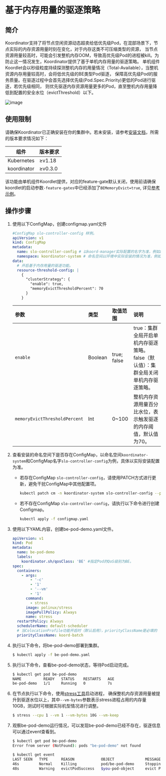 # 基于内存用量的驱逐策略

## 简介

Koordinator支持了将节点空闲资源动态超卖给低优先级Pod，在混部场景下，节点实际的内存资源用量时刻在变化，对于内存这类不可压缩类型的资源，
当节点资源用量较高时，可能会引发整机内存OOM，导致高优先级Pod的进程被kill。为防止这一情况发生，Koordinator提供了基于单机内存用量的驱逐策略。
单机组件Koordlet会以秒级粒度持续探测整机内存的用量情况（Total-Available），当整机资源内存用量较高时，会将低优先级的BE类型Pod驱逐，
保障高优先级Pod的服务质量。在驱逐过程中会首先选择优先级(Pod.Spec.Priority)更低的Pod进行驱逐，若优先级相同，
则优先驱逐内存资源用量更多的Pod，直至整机内存用量降低到配置的安全水位（evictThreshold）以下。

![image](/img/memory-evict.svg)

## 使用限制
请确保Koordinator已正确安装在你的集群中。若未安装，请参考[安装文档](https://koordinator.sh/docs/installation)，所需的版本要求情况如下：

| 组件 | 版本要求 |
| --- | ------- |
| Kubernetes | ≥v1.18 |
| koordinator | ≥v0.3.0 |

该功能由单机组件Koordlet提供，对应的feature-gate默认关闭，使用前请确保koordlet的启动参数`-feature-gates`中已经添加了`BEMemoryEvict=true`,
详见[参考示例](https://github.com/koordinator-sh/charts/blob/main/versions/v1.2.0/templates/koordlet.yaml#L36)。

## 操作步骤

1. 使用以下ConfigMap，创建configmap.yaml文件
   ```yaml
   #ConfigMap slo-controller-config 样例。
   apiVersion: v1
   kind: ConfigMap
   metadata:
     name: slo-controller-config # 以koord-manager实际配置的名字为准，例如ack-slo-config
     namespace: koordinator-system # 命名空间以环境中实际安装的情况为准，例如kube-system
   data:
     # 开启基于内存用量的驱逐功能。
     resource-threshold-config: |
       {
         "clusterStrategy": {
           "enable": true,
           "memoryEvictThresholdPercent": 70
         }
       }
   ```
   
   | 参数            | 类型    | 取值范围  | 说明                                                         |
   | :-------------- | :------ | :-------- | :----------------------------------------------------------- |
   | `enable`        | Boolean | true; false | true：集群全局开启单机内存驱逐策略。false（默认值）：集群全局关闭单机内存驱逐策略。 |
   | `memoryEvictThresholdPercent` | Int     | 0~100      | 整机内存资源用量百分比水位，表示触发驱逐的内存阈值，默认值为70。 |

2. 查看安装的命名空间下是否存在ConfigMap，以命名空间`koordinator-system`和ConfigMap名字`slo-controller-config`为例，具体以实际安装配置为准。

   - 若存在ConfigMap `slo-controller-config`，请使用PATCH方式进行更新，避免干扰ConfigMap中其他配置项。

     ```bash
     kubectl patch cm -n koordinator-system slo-controller-config --patch "$(cat configmap.yaml)"
     ```

   - 若不存在ConfigMap `slo-controller-config`，请执行以下命令进行创建Configmap。

     ```bash
     kubectl apply -f configmap.yaml
     ```

3. 使用以下YAML内容，创建be-pod-demo.yaml文件。

   ```yaml
   apiVersion: v1
   kind: Pod
   metadata:
     name: be-pod-demo
     labels:
       koordinator.sh/qosClass: 'BE' #指定Pod的QoS级别为BE。
   spec:
     containers:
       - args:
           - '-c'
           - '1'
           - '--vm'
           - '1'
         command:
           - stress
         image: polinux/stress
         imagePullPolicy: Always
         name: stress
     restartPolicy: Always
     schedulerName: default-scheduler
     # 当ColocationProfile功能开启时（默认启用），priorityClassName是必填的
     priorityClassName: koord-batch
   ```

4. 执行以下命令，将be-pod-demo部署到集群。

   ```bash
   $ kubectl apply -f be-pod-demo.yaml
   ```
   
5. 执行以下命令，查看be-pod-demo状态，等待Pod启动完成。

   ```bash
   $ kubectl get pod be-pod-demo
   NAME          READY   STATUS    RESTARTS   AGE
   be-pod-demo   1/1     Running   0          7s
   ```
   
6. 在节点执行以下命令，使用[stress工具](https://linux.die.net/man/1/stress)启动进程，
确保整机内存资源用量被提升到驱逐水位以上，其中`--vm-bytes`参数表示stress进程占用的内存量10GB，测试时可根据实际机型情况进行调整。

   ```bash
   $ stress --cpu 1 --vm 1 --vm-bytes 10G --vm-keep
   ```
   
7. 观察be-pod-demo运行情况，可以发现be-pod-demo已经不存在，驱逐信息可以通过event查看到。

   ```bash
   $ kubectl get pod be-pod-demo
   Error from server (NotFound): pods "be-pod-demo" not found
   
   $ kubectl get event
   LAST SEEN   TYPE      REASON            OBJECT              MESSAGE
   46s         Normal    Killing           pod/be-pod-demo     Stopping container stress
   48s         Warning   evictPodSuccess   $you-pod-object     evict Pod:be-pod-demo, reason: EvictPodByNodeMemoryUsage, message: killAndEvictBEPods for node(${your-node-id}), need to release memory: 8077889699
   ```